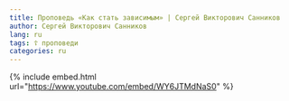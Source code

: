 ```yaml
---
title: Проповедь «Как стать зависимым» | Сергей Викторович Санников
author: Сергей Викторович Санников
lang: ru
tags: ☦ проповеди
categories: ru
---
```


{% include embed.html url="https://www.youtube.com/embed/WY6JTMdNaS0" %}
